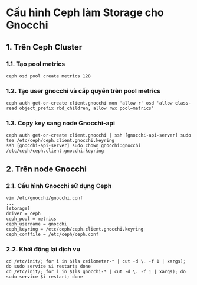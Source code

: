 # Cấu hình Ceph làm Storage cho Gnocchi
## 1. Trên Ceph Cluster
### 1.1. Tạo pool metrics
```
ceph osd pool create metrics 128
```
### 1.2. Tạo user gnocchi và cấp quyền trên pool metrics
```
ceph auth get-or-create client.gnocchi mon 'allow r' osd 'allow class-read object_prefix rbd_children, allow rwx pool=metrics'
```
### 1.3. Copy key sang node Gnocchi-api
```
ceph auth get-or-create client.gnocchi | ssh [gnocchi-api-server] sudo tee /etc/ceph/ceph.client.gnocchi.keyring
ssh [gnocchi-api-server] sudo chown gnocchi:gnocchi /etc/ceph/ceph.client.gnocchi.keyring
```

## 2. Trên node Gnocchi 
### 2.1. Cấu hình Gnocchi sử dụng Ceph
```
vim /etc/gnocchi/gnocchi.conf
...
[storage]
driver = ceph
ceph_pool = metrics
ceph_username = gnocchi
ceph_keyring = /etc/ceph/ceph.client.gnocchi.keyring
ceph_conffile = /etc/ceph/ceph.conf
```

### 2.2. Khởi động lại dịch vụ
```
cd /etc/init/; for i in $(ls ceilometer-* | cut -d \. -f 1 | xargs); do sudo service $i restart; done
cd /etc/init/; for i in $(ls gnocchi-* | cut -d \. -f 1 | xargs); do sudo service $i restart; done
```